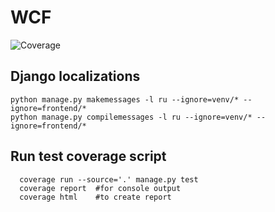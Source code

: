 # WCF
![Coverage](https://img.shields.io/badge/Coverage-80%25-yellowgreen) 

<!--  
    brightgreen     100%
    green           90%
    yellowgreen     80%
    yellow          70%
    orange          60%
    red             50%
 -->

## Django localizations
```shell script
python manage.py makemessages -l ru --ignore=venv/* --ignore=frontend/*
python manage.py compilemessages -l ru --ignore=venv/* --ignore=frontend/*
```

## Run test coverage script 
```shell script
  coverage run --source='.' manage.py test
  coverage report  #for console output
  coverage html    #to create report
```